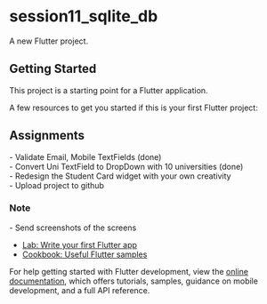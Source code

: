 # session11_sqlite_db

A new Flutter project.

## Getting Started

This project is a starting point for a Flutter application.

A few resources to get you started if this is your first Flutter project:

<h2>Assignments</h2>
- Validate Email, Mobile TextFields (done)
<br/>
- Convert Uni TextField to DropDown with 10 universities (done)
<br/>
- Redesign the Student Card widget with your own creativity
<br/>
- Upload project to github

<h3>Note</h3>
- Send screenshots of the screens



- [Lab: Write your first Flutter app](https://docs.flutter.dev/get-started/codelab)
- [Cookbook: Useful Flutter samples](https://docs.flutter.dev/cookbook)

For help getting started with Flutter development, view the
[online documentation](https://docs.flutter.dev/), which offers tutorials,
samples, guidance on mobile development, and a full API reference.
